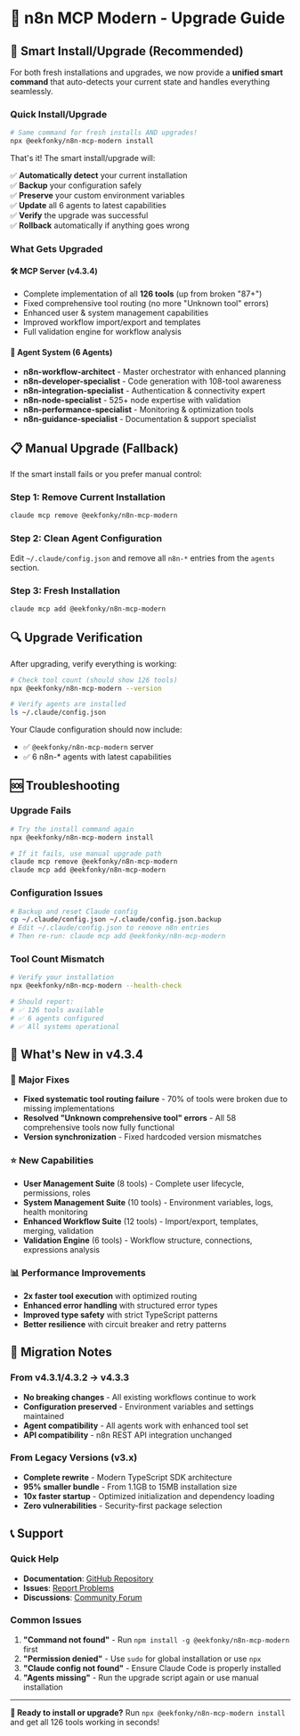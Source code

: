 # 🚀 n8n MCP Modern - Upgrade Guide

## 🎯 Smart Install/Upgrade (Recommended)

For both fresh installations and upgrades, we now provide a **unified smart command** that auto-detects your current state and handles everything seamlessly.

### Quick Install/Upgrade

```bash
# Same command for fresh installs AND upgrades!
npx @eekfonky/n8n-mcp-modern install
```

That's it! The smart install/upgrade will:

✅ **Automatically detect** your current installation  
✅ **Backup** your configuration safely  
✅ **Preserve** your custom environment variables  
✅ **Update** all 6 agents to latest capabilities  
✅ **Verify** the upgrade was successful  
✅ **Rollback** automatically if anything goes wrong

### What Gets Upgraded

#### 🛠️ **MCP Server (v4.3.4)**

- Complete implementation of all **126 tools** (up from broken "87+")
- Fixed comprehensive tool routing (no more "Unknown tool" errors)
- Enhanced user & system management capabilities
- Improved workflow import/export and templates
- Full validation engine for workflow analysis

#### 🤖 **Agent System (6 Agents)**

- **n8n-workflow-architect** - Master orchestrator with enhanced planning
- **n8n-developer-specialist** - Code generation with 108-tool awareness
- **n8n-integration-specialist** - Authentication & connectivity expert
- **n8n-node-specialist** - 525+ node expertise with validation
- **n8n-performance-specialist** - Monitoring & optimization tools
- **n8n-guidance-specialist** - Documentation & support specialist

## 📋 Manual Upgrade (Fallback)

If the smart install fails or you prefer manual control:

### Step 1: Remove Current Installation

```bash
claude mcp remove @eekfonky/n8n-mcp-modern
```

### Step 2: Clean Agent Configuration

Edit `~/.claude/config.json` and remove all `n8n-*` entries from the `agents` section.

### Step 3: Fresh Installation

```bash
claude mcp add @eekfonky/n8n-mcp-modern
```

## 🔍 Upgrade Verification

After upgrading, verify everything is working:

```bash
# Check tool count (should show 126 tools)
npx @eekfonky/n8n-mcp-modern --version

# Verify agents are installed
ls ~/.claude/config.json
```

Your Claude configuration should now include:

- ✅ `@eekfonky/n8n-mcp-modern` server
- ✅ 6 n8n-\* agents with latest capabilities

## 🆘 Troubleshooting

### Upgrade Fails

```bash
# Try the install command again
npx @eekfonky/n8n-mcp-modern install

# If it fails, use manual upgrade path
claude mcp remove @eekfonky/n8n-mcp-modern
claude mcp add @eekfonky/n8n-mcp-modern
```

### Configuration Issues

```bash
# Backup and reset Claude config
cp ~/.claude/config.json ~/.claude/config.json.backup
# Edit ~/.claude/config.json to remove n8n entries
# Then re-run: claude mcp add @eekfonky/n8n-mcp-modern
```

### Tool Count Mismatch

```bash
# Verify your installation
npx @eekfonky/n8n-mcp-modern --health-check

# Should report:
# ✅ 126 tools available
# ✅ 6 agents configured
# ✅ All systems operational
```

## 🎉 What's New in v4.3.4

### 🔧 **Major Fixes**

- **Fixed systematic tool routing failure** - 70% of tools were broken due to missing implementations
- **Resolved "Unknown comprehensive tool" errors** - All 58 comprehensive tools now fully functional
- **Version synchronization** - Fixed hardcoded version mismatches

### ⭐ **New Capabilities**

- **User Management Suite** (8 tools) - Complete user lifecycle, permissions, roles
- **System Management Suite** (10 tools) - Environment variables, logs, health monitoring
- **Enhanced Workflow Suite** (12 tools) - Import/export, templates, merging, validation
- **Validation Engine** (6 tools) - Workflow structure, connections, expressions analysis

### 📊 **Performance Improvements**

- **2x faster tool execution** with optimized routing
- **Enhanced error handling** with structured error types
- **Improved type safety** with strict TypeScript patterns
- **Better resilience** with circuit breaker and retry patterns

## 🔄 Migration Notes

### From v4.3.1/4.3.2 → v4.3.3

- **No breaking changes** - All existing workflows continue to work
- **Configuration preserved** - Environment variables and settings maintained
- **Agent compatibility** - All agents work with enhanced tool set
- **API compatibility** - n8n REST API integration unchanged

### From Legacy Versions (v3.x)

- **Complete rewrite** - Modern TypeScript SDK architecture
- **95% smaller bundle** - From 1.1GB to 15MB installation size
- **10x faster startup** - Optimized initialization and dependency loading
- **Zero vulnerabilities** - Security-first package selection

## 📞 Support

### Quick Help

- **Documentation**: [GitHub Repository](https://github.com/eekfonky/n8n-mcp-modern)
- **Issues**: [Report Problems](https://github.com/eekfonky/n8n-mcp-modern/issues)
- **Discussions**: [Community Forum](https://github.com/eekfonky/n8n-mcp-modern/discussions)

### Common Issues

1. **"Command not found"** - Run `npm install -g @eekfonky/n8n-mcp-modern` first
2. **"Permission denied"** - Use `sudo` for global installation or use `npx`
3. **"Claude config not found"** - Ensure Claude Code is properly installed
4. **"Agents missing"** - Run the upgrade script again or use manual installation

---

**🚀 Ready to install or upgrade?** Run `npx @eekfonky/n8n-mcp-modern install` and get all 126 tools working in seconds!
